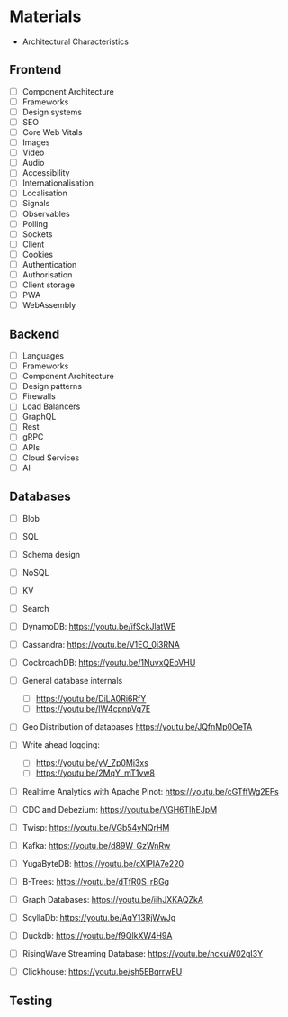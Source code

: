 # Materials

- Architectural Characteristics

## Frontend

- [ ] Component Architecture
- [ ] Frameworks
- [ ] Design systems
- [ ] SEO
- [ ] Core Web Vitals
- [ ] Images
- [ ] Video
- [ ] Audio
- [ ] Accessibility
- [ ] Internationalisation
- [ ] Localisation
- [ ] Signals
- [ ] Observables
- [ ] Polling
- [ ] Sockets
- [ ] Client
- [ ] Cookies
- [ ] Authentication
- [ ] Authorisation
- [ ] Client storage
- [ ] PWA
- [ ] WebAssembly

## Backend

- [ ] Languages
- [ ] Frameworks
- [ ] Component Architecture
- [ ] Design patterns
- [ ] Firewalls
- [ ] Load Balancers
- [ ] GraphQL
- [ ] Rest
- [ ] gRPC
- [ ] APIs
- [ ] Cloud Services
- [ ] AI

## Databases

- [ ] Blob
- [ ] SQL
- [ ] Schema design
- [ ] NoSQL
- [ ] KV
- [ ] Search

- [ ] DynamoDB: <https://youtu.be/ifSckJlatWE>
- [ ] Cassandra: <https://youtu.be/V1EO_0i3RNA>
- [ ] CockroachDB: <https://youtu.be/1NuvxQEoVHU>
- [ ] General database internals
  - [ ] <https://youtu.be/DiLA0Ri6RfY>
  - [ ] <https://youtu.be/IW4cpnpVg7E>
- [ ] Geo Distribution of databases <https://youtu.be/JQfnMp0OeTA>
- [ ] Write ahead logging:
  - [ ] <https://youtu.be/yV_Zp0Mi3xs>
  - [ ] <https://youtu.be/2MqY_mT1vw8>
- [ ] Realtime Analytics with Apache Pinot: <https://youtu.be/cGTffWg2EFs>
- [ ] CDC and Debezium: <https://youtu.be/VGH6TlhEJpM>
- [ ] Twisp: <https://youtu.be/VGb54yNQrHM>
- [ ] Kafka: <https://youtu.be/d89W_GzWnRw>
- [ ] YugaByteDB: <https://youtu.be/cXIPIA7e220>
- [ ] B-Trees: <https://youtu.be/dTfR0S_rBGg>
- [ ] Graph Databases: <https://youtu.be/iihJXKAQZkA>
- [ ] ScyllaDb: <https://youtu.be/AqY13RjWwJg>
- [ ] Duckdb: <https://youtu.be/f9QlkXW4H9A>
- [ ] RisingWave Streaming Database: <https://youtu.be/nckuW02gI3Y>
- [ ] Clickhouse: <https://youtu.be/sh5EBqrrwEU>

## Testing
